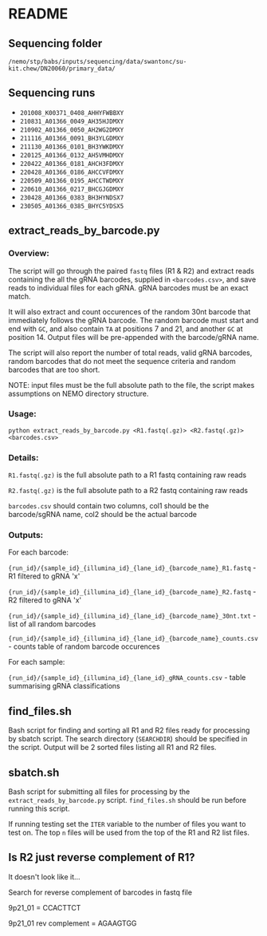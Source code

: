 # README

## Sequencing folder
`/nemo/stp/babs/inputs/sequencing/data/swantonc/su-kit.chew/DN20060/primary_data/`

## Sequencing runs
- `201008_K00371_0408_AHHYFWBBXY`
- `210831_A01366_0049_AH35HJDMXY`
- `210902_A01366_0050_AH2WG2DMXY`
- `211116_A01366_0091_BH3YLGDMXY`
- `211130_A01366_0101_BH3YWKDMXY`
- `220125_A01366_0132_AH5VMHDMXY`
- `220422_A01366_0181_AHCH3FDMXY`
- `220428_A01366_0186_AHCCVFDMXY`
- `220509_A01366_0195_AHCCTWDMXY`
- `220610_A01366_0217_BHCGJGDMXY`
- `230428_A01366_0383_BH3HYNDSX7`
- `230505_A01366_0385_BHYC5YDSX5`

## extract_reads_by_barcode.py

### Overview:
The script will go through the paired `fastq` files (R1 & R2) and extract reads containing the all the gRNA barcodes,  supplied in `<barcodes.csv>`, and save reads to individual files for each gRNA. gRNA barcodes must be an exact match.

It will also extract and count occurences of the random 30nt barcode that immediately follows the gRNA barcode. The random barcode must start and end with `GC`, and also contain `TA` at positions 7 and 21, and another `GC` at position 14. Output files will be pre-appended with the barcode/gRNA name.

The script will also report the number of total reads, valid gRNA barcodes, random barcodes that do not meet the sequence criteria and random barcodes that are too short.

NOTE: input files must be the full absolute path to the file, the script makes assumptions on NEMO directory structure.

### Usage: 
`python extract_reads_by_barcode.py <R1.fastq(.gz)> <R2.fastq(.gz)> <barcodes.csv>`

### Details:
`R1.fastq(.gz)` is the full absolute path to a R1 fastq containing raw reads

`R2.fastq(.gz)` is the full absolute path to a R2 fastq containing raw reads

`barcodes.csv` should contain two columns, col1 should be the barcode/sgRNA name, col2 should be the actual barcode

### Outputs:
For each barcode:

`{run_id}/{sample_id}_{illumina_id}_{lane_id}_{barcode_name}_R1.fastq` - R1 filtered to gRNA 'x'

`{run_id}/{sample_id}_{illumina_id}_{lane_id}_{barcode_name}_R2.fastq` - R2 filtered to gRNA 'x'

`{run_id}/{sample_id}_{illumina_id}_{lane_id}_{barcode_name}_30nt.txt` - list of all random barcodes

`{run_id}/{sample_id}_{illumina_id}_{lane_id}_{barcode_name}_counts.csv` - counts table of random barcode occurences

For each sample:

 `{run_id}/{sample_id}_{illumina_id}_{lane_id}_gRNA_counts.csv` - table summarising gRNA classifications

## find_files.sh

Bash script for finding and sorting all R1 and R2 files ready for processing by sbatch script. The search directory (`SEARCHDIR`) should be specified in the script. Output will be 2 sorted files listing all R1 and R2 files.

## sbatch.sh

Bash script for submitting all files for processing by the `extract_reads_by_barcode.py` script. `find_files.sh` should be run before running this script.

If running testing set the `ITER` variable to the number of files you want to test on. The top `n` files will be used from the top of the R1 and R2 list files.

## Is R2 just reverse complement of R1?

It doesn't look like it...

Search for reverse complement of barcodes in fastq file

9p21_01 = CCACTTCT

9p21_01 rev complement = AGAAGTGG

